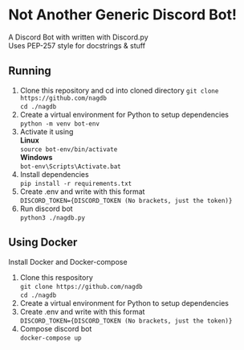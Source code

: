 # Not Another Generic Discord Bot!  
A Discord Bot with written with Discord.py  
Uses PEP-257 style for docstrings & stuff  
## Running
1. Clone this repository and cd into cloned directory
```git clone https://github.com/nagdb```  
```cd ./nagdb```  
2. Create a virtual environment for Python to setup dependencies  
```python -m venv bot-env```
3. Activate it using  
**Linux**  
```source bot-env/bin/activate```  
**Windows**  
```bot-env\Scripts\Activate.bat```  
4. Install dependencies  
```pip install -r requirements.txt```  
6. Create .env and write with this format  
```DISCORD_TOKEN={DISCORD_TOKEN (No brackets, just the token)}```
5. Run discord bot  
```python3 ./nagdb.py```  
## Using Docker  
Install Docker and Docker-compose  
1. Clone this respository  
```git clone https://github.com/nagdb```  
```cd ./nagdb```  
2. Create a virtual environment for Python to setup dependencies  
2. Create .env and write with this format  
```DISCORD_TOKEN={DISCORD_TOKEN (No brackets, just the token)}```
3. Compose discord bot  
```docker-compose up```
